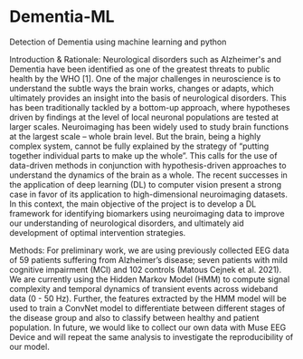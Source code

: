 # Dementia-ML
Detection of Dementia using machine learning and python 

Introduction & Rationale: 
Neurological disorders such as Alzheimer's and Dementia have been identified as one of the greatest threats to public health by the WHO [1]. One of the major challenges in neuroscience is to understand the subtle ways the brain works, changes or adapts, which ultimately provides an insight into the basis of neurological disorders. This has been traditionally tackled by a bottom-up approach, where hypotheses driven by findings at the level of local neuronal populations are tested at larger scales. Neuroimaging has been widely used to study brain functions at the largest scale – whole brain level. But the brain, being a highly complex system, cannot be fully explained by the strategy of “putting together individual parts to make up the whole”. This calls for the use of data-driven methods in conjunction with hypothesis-driven approaches to understand the dynamics of the brain as a whole. The recent successes in the application of deep learning (DL) to computer vision present a strong case in favor of its application to high-dimensional neuroimaging datasets. In this context, the main objective of the project is to develop a DL framework for identifying biomarkers using neuroimaging data to improve our understanding of neurological disorders, and ultimately aid development of optimal intervention strategies.

Methods: For preliminary work, we are using previously collected EEG data of 59 patients suffering from Alzheimer’s disease; seven patients with mild cognitive impairment (MCI) and 102 controls (Matous Cejnek et al. 2021). We are currently using the Hidden Markov Model (HMM) to compute signal complexity and temporal dynamics of transient events across wideband data (0 - 50 Hz). Further, the features extracted by the HMM model will be used to train a ConvNet model to differentiate between different stages of the disease group and also to classify between healthy and patient population. In future, we would like to collect our own data with Muse EEG Device and will repeat the same analysis to investigate the reproducibility of our model.
